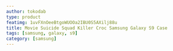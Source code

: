 ```yaml
---
author: tokodab
type: product
featimg: 1uvFXnOeeBtgoWUOOa2IBU0S5AXilj88u
title: Movie Suicide Squad Killer Croc Samsung Galaxy S9 Case
tags: [samsung, galaxy, s9]
category: [samsung]
---
```

